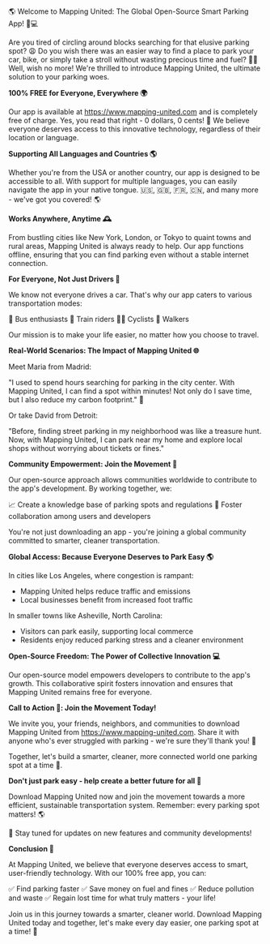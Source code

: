 🌎 Welcome to Mapping United: The Global Open-Source Smart Parking App! 🚗💻

Are you tired of circling around blocks searching for that elusive parking spot? 😩 Do you wish there was an easier way to find a place to park your car, bike, or simply take a stroll without wasting precious time and fuel? 💨👋 Well, wish no more! We're thrilled to introduce Mapping United, the ultimate solution to your parking woes.

**100% FREE for Everyone, Everywhere 🌍**

Our app is available at https://www.mapping-united.com and is completely free of charge. Yes, you read that right - 0 dollars, 0 cents! 💸 We believe everyone deserves access to this innovative technology, regardless of their location or language.

**Supporting All Languages and Countries 🌎**

Whether you're from the USA or another country, our app is designed to be accessible to all. With support for multiple languages, you can easily navigate the app in your native tongue. 🇺🇸, 🇬🇧, 🇫🇷, 🇨🇳, and many more - we've got you covered! 🌎

**Works Anywhere, Anytime 🕰️**

From bustling cities like New York, London, or Tokyo to quaint towns and rural areas, Mapping United is always ready to help. Our app functions offline, ensuring that you can find parking even without a stable internet connection.

**For Everyone, Not Just Drivers 🚗**

We know not everyone drives a car. That's why our app caters to various transportation modes:

🚌 Bus enthusiasts
🚂 Train riders
🚴‍♂️ Cyclists
👣 Walkers

Our mission is to make your life easier, no matter how you choose to travel.

**Real-World Scenarios: The Impact of Mapping United 🌐**

Meet Maria from Madrid:

"I used to spend hours searching for parking in the city center. With Mapping United, I can find a spot within minutes! Not only do I save time, but I also reduce my carbon footprint." 💚

Or take David from Detroit:

"Before, finding street parking in my neighborhood was like a treasure hunt. Now, with Mapping United, I can park near my home and explore local shops without worrying about tickets or fines."

**Community Empowerment: Join the Movement 🌟**

Our open-source approach allows communities worldwide to contribute to the app's development. By working together, we:

📈 Create a knowledge base of parking spots and regulations
💬 Foster collaboration among users and developers

You're not just downloading an app - you're joining a global community committed to smarter, cleaner transportation.

**Global Access: Because Everyone Deserves to Park Easy 🌎**

In cities like Los Angeles, where congestion is rampant:

* Mapping United helps reduce traffic and emissions
* Local businesses benefit from increased foot traffic

In smaller towns like Asheville, North Carolina:

* Visitors can park easily, supporting local commerce
* Residents enjoy reduced parking stress and a cleaner environment

**Open-Source Freedom: The Power of Collective Innovation 💻**

Our open-source model empowers developers to contribute to the app's growth. This collaborative spirit fosters innovation and ensures that Mapping United remains free for everyone.

**Call to Action 📣: Join the Movement Today!**

We invite you, your friends, neighbors, and communities to download Mapping United from https://www.mapping-united.com. Share it with anyone who's ever struggled with parking - we're sure they'll thank you! 🙏

Together, let's build a smarter, cleaner, more connected world one parking spot at a time 💚.

**Don't just park easy - help create a better future for all 🌟**

Download Mapping United now and join the movement towards a more efficient, sustainable transportation system. Remember: every parking spot matters! 🌎

👋 Stay tuned for updates on new features and community developments!

**Conclusion 🌈**

At Mapping United, we believe that everyone deserves access to smart, user-friendly technology. With our 100% free app, you can:

✅ Find parking faster
✅ Save money on fuel and fines
✅ Reduce pollution and waste
✅ Regain lost time for what truly matters - your life!

Join us in this journey towards a smarter, cleaner world. Download Mapping United today and together, let's make every day easier, one parking spot at a time! 🌟
